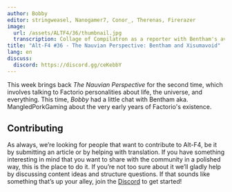 ```yaml
---
author: Bobby
editor: stringweasel, Nanogamer7, Conor_, Therenas, Firerazer
image:
  url: /assets/ALTF4/36/thumbnail.jpg
  transcription: Collage of Compilatron as a reporter with Bentham's avatar in the background
title: "Alt-F4 #36 - The Nauvian Perspective: Bentham and Xisumavoid"
lang: en
discuss:
  discord: https://discord.gg/ceKebbY
---
```


This week brings back *The Nauvian Perspective* for the second time, which involves talking to Factorio personalities about life, the universe, and everything. This time, *Bobby* had a little chat with Bentham aka. MangledPorkGaming about the very early years of Factorio's existence.

## Contributing

As always, we’re looking for people that want to contribute to Alt-F4, be it by submitting an article or by helping with translation. If you have something interesting in mind that you want to share with the community in a polished way, this is the place to do it. If you’re not too sure about it we’ll gladly help by discussing content ideas and structure questions. If that sounds like something that’s up your alley, join the [Discord](https://discord.gg/nxnCFkb) to get started!
